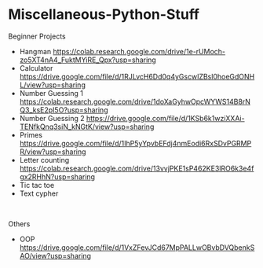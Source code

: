 # Miscellaneous-Python-Stuff

Beginner Projects
- Hangman https://colab.research.google.com/drive/1e-rUMoch-zo5XT4nA4_FuktMYiRE_Qpx?usp=sharing
- Calculator https://drive.google.com/file/d/1RJLvcH6Dd0q4yGscwIZBsl0hoeGdONHL/view?usp=sharing
- Number Guessing 1 https://colab.research.google.com/drive/1doXaGyhwOpcWYWS14B8rNQ3_ksE2pI5O?usp=sharing
- Number Guessing 2 https://drive.google.com/file/d/1KSb6k1wziXXAi-TENfkQnq3siN_kNGtK/view?usp=sharing
- Primes https://drive.google.com/file/d/1IhP5yYpvbEFdj4nmEodi6RxSDvPGRMPR/view?usp=sharing
- Letter counting https://colab.research.google.com/drive/13vvjPKE1sP462KE3lRO6k3e4fgx2RHhN?usp=sharing
- Tic tac toe
- Text cypher
  
<br>

Others
- OOP https://drive.google.com/file/d/1VxZFevJCd67MpPALLwOBvbDVQbenkSAO/view?usp=sharing

